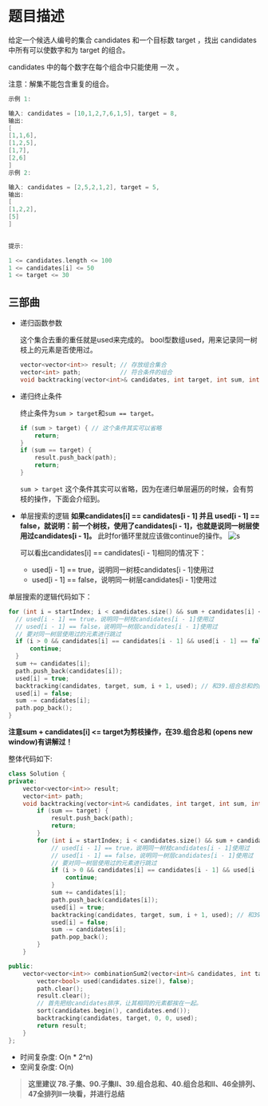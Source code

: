 # 题目描述

给定一个候选人编号的集合 candidates 和一个目标数 target ，找出 candidates 中所有可以使数字和为 target 的组合。

candidates 中的每个数字在每个组合中只能使用 一次 。

注意：解集不能包含重复的组合。

``` cpp
示例 1:

输入: candidates = [10,1,2,7,6,1,5], target = 8,
输出:
[
[1,1,6],
[1,2,5],
[1,7],
[2,6]
]
示例 2:

输入: candidates = [2,5,2,1,2], target = 5,
输出:
[
[1,2,2],
[5]
]
 

提示:

1 <= candidates.length <= 100
1 <= candidates[i] <= 50
1 <= target <= 30
```

## 三部曲

* 递归函数参数

  这个集合去重的重任就是used来完成的。
  bool型数组used，用来记录同一树枝上的元素是否使用过。

  ``` cpp
  vector<vector<int>> result; // 存放组合集合
  vector<int> path;           // 符合条件的组合
  void backtracking(vector<int>& candidates, int target, int sum, int startIndex, vector<bool>& used);
  ```

* 递归终止条件

  终止条件为` sum > target `和`sum == target。`

  ``` cpp
  if (sum > target) { // 这个条件其实可以省略
      return;
  }
  if (sum == target) {
      result.push_back(path);
      return;
  }
  ```

  `sum > target` 这个条件其实可以省略，因为在递归单层遍历的时候，会有剪枝的操作，下面会介绍到。

* 单层搜索的逻辑
  **如果candidates[i] == candidates[i - 1] 并且 used[i - 1] == false，就说明：前一个树枝，使用了candidates[i - 1]，也就是说同一树层使用过candidates[i - 1]。**
  此时for循环里就应该做continue的操作。
  ![s](https://code-thinking-1253855093.file.myqcloud.com/pics/20230310000954.png)

  可以看出candidates[i] == candidates[i - 1]相同的情况下：

  * used[i - 1] == true，说明同一树枝candidates[i - 1]使用过
  * used[i - 1] == false，说明同一树层candidates[i - 1]使用过

单层搜索的逻辑代码如下：

``` cpp
for (int i = startIndex; i < candidates.size() && sum + candidates[i] <= target; i++) {
  // used[i - 1] == true，说明同一树枝candidates[i - 1]使用过
  // used[i - 1] == false，说明同一树层candidates[i - 1]使用过
  // 要对同一树层使用过的元素进行跳过
  if (i > 0 && candidates[i] == candidates[i - 1] && used[i - 1] == false) {
      continue;
  }
  sum += candidates[i];
  path.push_back(candidates[i]);
  used[i] = true;
  backtracking(candidates, target, sum, i + 1, used); // 和39.组合总和的区别1：这里是i+1，每个数字在每个组合中只能使用一次
  used[i] = false;
  sum -= candidates[i];
  path.pop_back();
}
```

  **注意sum + candidates[i] <= target为剪枝操作，在39.组合总和 (opens new window)有讲解过！**

整体代码如下:

``` cpp
class Solution {
private:
    vector<vector<int>> result;
    vector<int> path;
    void backtracking(vector<int>& candidates, int target, int sum, int startIndex, vector<bool>& used) {
        if (sum == target) {
            result.push_back(path);
            return;
        }
        for (int i = startIndex; i < candidates.size() && sum + candidates[i] <= target; i++) {
            // used[i - 1] == true，说明同一树枝candidates[i - 1]使用过
            // used[i - 1] == false，说明同一树层candidates[i - 1]使用过
            // 要对同一树层使用过的元素进行跳过
            if (i > 0 && candidates[i] == candidates[i - 1] && used[i - 1] == false) {
                continue;
            }
            sum += candidates[i];
            path.push_back(candidates[i]);
            used[i] = true;
            backtracking(candidates, target, sum, i + 1, used); // 和39.组合总和的区别1，这里是i+1，每个数字在每个组合中只能使用一次
            used[i] = false;
            sum -= candidates[i];
            path.pop_back();
        }
    }

public:
    vector<vector<int>> combinationSum2(vector<int>& candidates, int target) {
        vector<bool> used(candidates.size(), false);
        path.clear();
        result.clear();
        // 首先把给candidates排序，让其相同的元素都挨在一起。
        sort(candidates.begin(), candidates.end());
        backtracking(candidates, target, 0, 0, used);
        return result;
    }
};

```

* 时间复杂度: O(n * 2^n)
* 空间复杂度: O(n)

> **这里建议 78.子集、90.子集II、39.组合总和、40.组合总和II、46全排列、47全排列II一块看，并进行总结**
